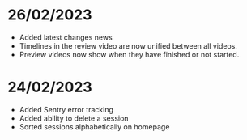 # 26/02/2023

- Added latest changes news
- Timelines in the review video are now unified between all videos.
- Preview videos now show when they have finished or not started.

# 24/02/2023

- Added Sentry error tracking
- Added ability to delete a session
- Sorted sessions alphabetically on homepage
